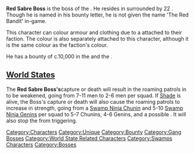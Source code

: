 **Red Sabre Boss** is the boss of the [](Red_Sabres.md). He resides in [](Red_Sabre_Hideout.md) surrounded by 22 [](Red_Sabre.md). Though he is named in his bounty letter,
he is not given the name 'The Red Bandit' in-game.

This character can colour armour and clothing due to a [](Colour_Scheme.md) attached to their faction. The colour
is also separately attached to this character, although it is the same
colour as the faction's colour.

He has a bounty of c.10,000 in the [](03%20-%20Projects%20&%20Wikis/Kenshi/Kenshi%20Wiki/Kenshi%20Wiki%20Template/United_Cities.md) and the [](03%20-%20Projects%20&%20Wikis/Kenshi/Kenshi%20Wiki/Kenshi%20Wiki%20Template/Shek_Kingdom.md).

## [World States](World_States.md "wikilink")

The **Red Sabre Boss's**capture or death will result in the roaming [](Red_Sabre.md) patrols in [](The_Swamp.md) to be weakened, going from 7-11 men to 2-6
men per squad. If [Shade](Shade.md "wikilink") is alive, the Boss's capture
or death will also cause the roaming [](Swamp_Ninjas.md) patrols to increase in strength, going
from a [Swamp Ninja Chunin](Swamp_Ninja_Chunin.md "wikilink") and 5-10
[Swamp Ninja Genins](Swamp_Ninja_Genin.md "wikilink") per squad to 5-7
Chunins, 4-6 Genins, and a possible [](Swamp_Ninja_Jonin.md). It will also stop the [](Red_Sabre_Raid.md) from triggering.

[Category:Characters](Category:Characters "wikilink")
[Category:Unique](Category:Unique "wikilink")
[Category:Bounty](Category:Bounty "wikilink") [Category:Gang
Bosses](Category:Gang_Bosses "wikilink") [Category:World State Related
Characters](Category:World_State_Related_Characters "wikilink")
[Category:Swamps Characters](Category:Swamps_Characters "wikilink")
[Category:Bosses](Category:Bosses "wikilink")